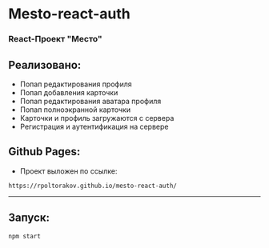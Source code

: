 # Mesto-react-auth

### **React**-Проект "Место"

## Реализовано:

* Попап редактирования профиля
* Попап добавления карточки
* Попап редактирования аватара профиля
* Попап полноэкранной карточки
* Карточки и профиль загружаются с сервера
* Регистрация и аутентификация на сервере

## Github Pages:

* Проект выложен по ссылке:

`https://rpoltorakov.github.io/mesto-react-auth/`

***

## Запуск:

`npm start`
